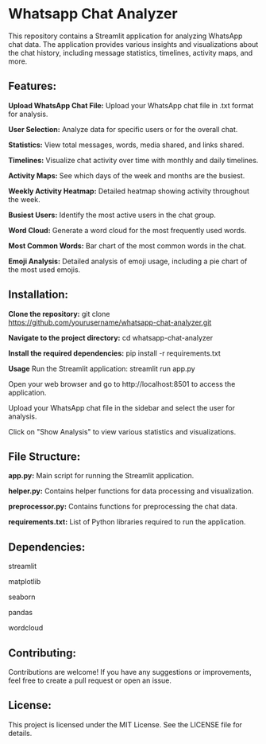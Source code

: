 # Whatsapp Chat Analyzer

This repository contains a Streamlit application for analyzing WhatsApp chat data. The application provides various insights and visualizations about the chat history, including message statistics, timelines, activity maps, and more.

## Features:

**Upload WhatsApp Chat File:** Upload your WhatsApp chat file in .txt format for analysis.

**User Selection:** Analyze data for specific users or for the overall chat.

**Statistics:** View total messages, words, media shared, and links shared.

**Timelines:** Visualize chat activity over time with monthly and daily timelines.

**Activity Maps:** See which days of the week and months are the busiest.

**Weekly Activity Heatmap:** Detailed heatmap showing activity throughout the week.

**Busiest Users:** Identify the most active users in the chat group.

**Word Cloud:** Generate a word cloud for the most frequently used words.

**Most Common Words:** Bar chart of the most common words in the chat.

**Emoji Analysis:** Detailed analysis of emoji usage, including a pie chart of the most used emojis.

## Installation:

**Clone the repository:**
git clone https://github.com/yourusername/whatsapp-chat-analyzer.git

**Navigate to the project directory:**
cd whatsapp-chat-analyzer


**Install the required dependencies:**
pip install -r requirements.txt


**Usage**
Run the Streamlit application:
streamlit run app.py


Open your web browser and go to http://localhost:8501 to access the application.


Upload your WhatsApp chat file in the sidebar and select the user for analysis.


Click on "Show Analysis" to view various statistics and visualizations.


## File Structure:

**app.py:** Main script for running the Streamlit application.

**helper.py:** Contains helper functions for data processing and visualization.

**preprocessor.py:** Contains functions for preprocessing the chat data.

**requirements.txt:** List of Python libraries required to run the application.


## Dependencies:

streamlit 

matplotlib

seaborn

pandas

wordcloud


## Contributing:

Contributions are welcome! If you have any suggestions or improvements, feel free to create a pull request or open an issue.


## License:

This project is licensed under the MIT License. See the LICENSE file for details.
